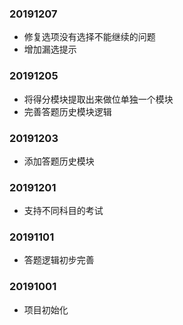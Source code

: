 


### 20191207
+ 修复选项没有选择不能继续的问题
+ 增加漏选提示

### 20191205
+ 将得分模块提取出来做位单独一个模块
+ 完善答题历史模块逻辑

### 20191203
+ 添加答题历史模块


### 20191201
+ 支持不同科目的考试


### 20191101
+ 答题逻辑初步完善


### 20191001
+ 项目初始化
